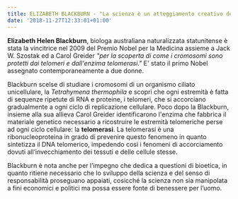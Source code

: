 ```yaml
---
title: ELIZABETH BLACKBURN - "La scienza è un atteggiamento creativo dell'umanità..."
date: '2018-11-27T12:33:01+01:00'
---
```

**Elizabeth Helen Blackburn**, biologa australiana naturalizzata statunitense è stata la vincitrice nel 2009 del Premio Nobel per la Medicina assieme a Jack W. Szostak ed a Carol Greider _"per la scoperta di come i cromosomi sono protetti dai telomeri e dall'enzima telomerasi."_ E' stato il primo Nobel assegnato contemporaneamente a due donne.

Blackburn scelse di studiare i cromosomi di un organismo ciliato unicellulare, la _Tetrahymena thermophila_ e scoprì che ogni estremità è fatta di sequenze ripetute di RNA e proteine, i telomeri, che si accorciano gradualmente a ogni ciclo di replicazione cellulare. Poco dopo la Blackburn, insieme alla sua allieva Carol Greider identificarono l'enzima che fabbrica il materiale genetico necessario a ricostruire le estremità telomeriche perse ad ogni ciclo cellulare: la **telomerasi**. La telomerasi è una ribonucleoproteina in grado di prevenire questo fenomeno in quanto sintetizza il DNA telomerico, impedendo così i fenomeni di accorciamento dovuti all’invecchiamento dei tessuti e delle cellule stesse. 

Blackburn è nota anche per l’impegno che dedica a questioni di bioetica, in quanto ritiene necessario che lo sviluppo della scienza e del senso di responsabilità proseguano appaiati, cosicché la scienza non sia manipolata a fini economici e politici ma possa essere fonte di benessere per l’uomo.
